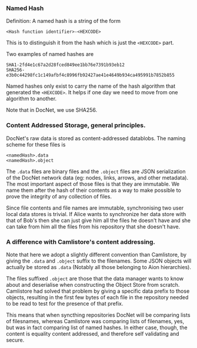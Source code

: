 ### Named Hash

Definition: A named hash is a string of the form 

```
<Hash function identifier>-<HEXCODE>
```

This is to distinguish it from the hash which is just the `<HEXCODE>` part. 

Two examples of named hashes are 

```
SHA1-2fd4e1c67a2d28fced849ee1bb76e7391b93eb12
SHA256-e3b0c44298fc1c149afbf4c8996fb92427ae41e4649b934ca495991b7852b855
```

Named hashes only exist to carry the name of the hash algorithm that generated the `<HEXCODE>`. It helps if one day we need to move from one algorithm to another. 

Note that in DocNet, we use SHA256.

### Content Addressed Storage, general principles.

DocNet's raw data is stored as content-addressed datablobs. The naming scheme for these files is

```
<namedHash>.data
<namedHash>.object
```

The `.data` files are binary files and the `.object` files are JSON serialization of the DocNet network data (eg: nodes, links, arrows, and other metadata). The most important aspect of those files is that they are immutable. We name them after the hash of their contents as a way to make possible to prove the integrity of any collection of files.

Since file contents and file names are immutable, synchronising two user local data stores is trivial. If Alice wants to synchronize her data store with that of Bob's then she can just give him all the files he doesn't have and she can take from him all the files from his repository that she doesn't have. 

### A difference with Camlistore's content addressing.

Note that here we adopt a slightly different convention than Camlistore, by giving the `.data` and `.object` suffix to the filenames. Some JSON objects will actually be stored as `.data` (Notably all those belonging to Aion hierarchies).

The files suffixed `.object` are those that the data manager wants to know about and deserialise when constructing the Object Store from scratch. Camlistore had solved that problem by giving a specific data prefix to those objects, resulting in the first few bytes of each file in the repository needed to be read to test for the presence of that prefix.

This means that when syncthing repositories DocNet will be comparing lists of filesnames, whereas Camlistore was comparing lists of filenames, yes, but was in fact comparing list of named hashes. In either case, though, the content is equality content addressed, and therefore self validating and secure.  